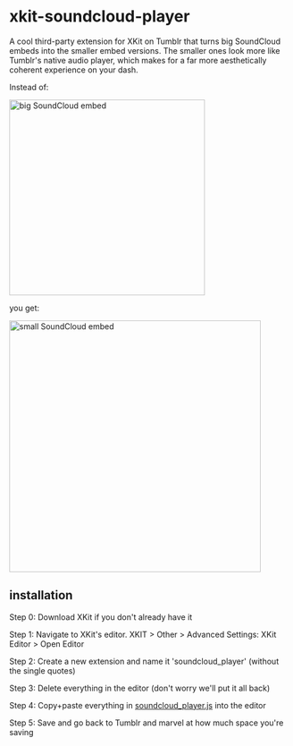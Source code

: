 # xkit-soundcloud-player

A cool third-party extension for XKit on Tumblr that turns big SoundCloud embeds into the smaller embed versions. The smaller ones look more like Tumblr's native audio player, which makes for a far more aesthetically coherent experience on your dash.



Instead of:

<img src="http://68.media.tumblr.com/9205033b6601305a61c487408318d90f/tumblr_okdja17MPx1rjdup1o1_1280.png" alt="big SoundCloud embed" width="350px">

you get:

<img src="http://68.media.tumblr.com/b2c9f0cc3d86e42c68b7d4ffcc555290/tumblr_okdja17MPx1rjdup1o2_1280.png" alt="small SoundCloud embed" width="450px">

## installation

Step 0: Download XKit if you don't already have it

Step 1: Navigate to XKit's editor. XKIT > Other > Advanced Settings: XKit Editor > Open Editor

Step 2: Create a new extension and name it 'soundcloud_player' (without the single quotes)

Step 3: Delete everything in the editor (don't worry we'll put it all back)

Step 4: Copy+paste everything in <a href="https://github.com/a-delay/xkit-soundcloud-player/blob/master/soundcloud_player.js">soundcloud_player.js</a> into the editor

Step 5: Save and go back to Tumblr and marvel at how much space you're saving



